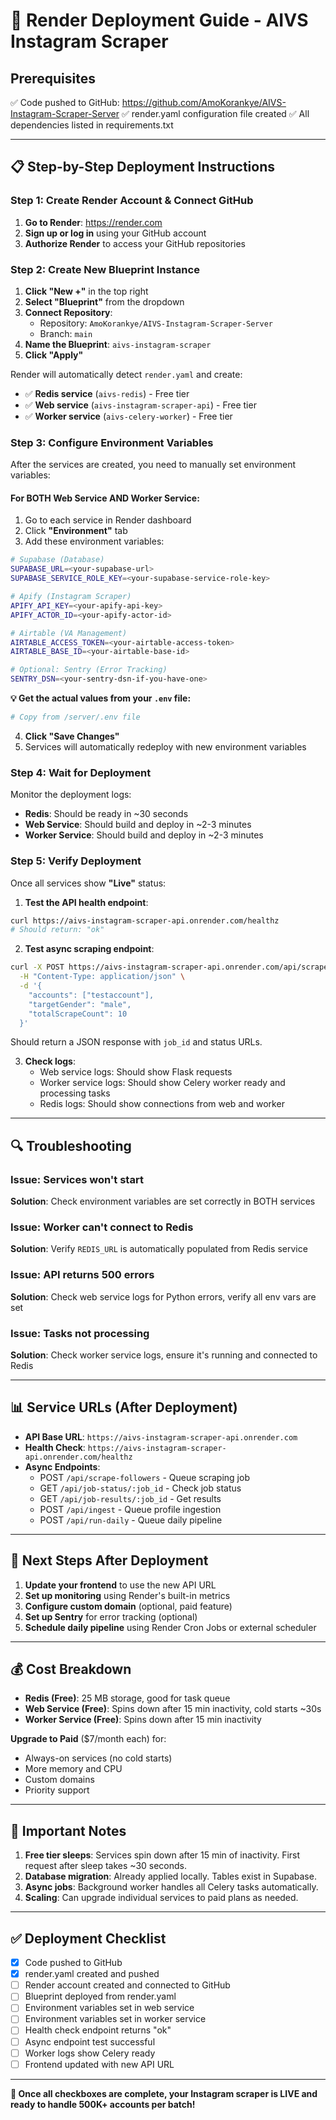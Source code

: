 # 🚀 Render Deployment Guide - AIVS Instagram Scraper

## Prerequisites
✅ Code pushed to GitHub: https://github.com/AmoKorankye/AIVS-Instagram-Scraper-Server
✅ render.yaml configuration file created
✅ All dependencies listed in requirements.txt

---

## 📋 Step-by-Step Deployment Instructions

### Step 1: Create Render Account & Connect GitHub

1. **Go to Render**: https://render.com
2. **Sign up or log in** using your GitHub account
3. **Authorize Render** to access your GitHub repositories

### Step 2: Create New Blueprint Instance

1. **Click "New +"** in the top right
2. **Select "Blueprint"** from the dropdown
3. **Connect Repository**:
   - Repository: `AmoKorankye/AIVS-Instagram-Scraper-Server`
   - Branch: `main`
4. **Name the Blueprint**: `aivs-instagram-scraper`
5. **Click "Apply"**

Render will automatically detect `render.yaml` and create:
- ✅ **Redis service** (`aivs-redis`) - Free tier
- ✅ **Web service** (`aivs-instagram-scraper-api`) - Free tier
- ✅ **Worker service** (`aivs-celery-worker`) - Free tier

### Step 3: Configure Environment Variables

After the services are created, you need to manually set environment variables:

#### For BOTH Web Service AND Worker Service:

1. Go to each service in Render dashboard
2. Click **"Environment"** tab
3. Add these environment variables:

```bash
# Supabase (Database)
SUPABASE_URL=<your-supabase-url>
SUPABASE_SERVICE_ROLE_KEY=<your-supabase-service-role-key>

# Apify (Instagram Scraper)
APIFY_API_KEY=<your-apify-api-key>
APIFY_ACTOR_ID=<your-apify-actor-id>

# Airtable (VA Management)
AIRTABLE_ACCESS_TOKEN=<your-airtable-access-token>
AIRTABLE_BASE_ID=<your-airtable-base-id>

# Optional: Sentry (Error Tracking)
SENTRY_DSN=<your-sentry-dsn-if-you-have-one>
```

**💡 Get the actual values from your `.env` file:**
```bash
# Copy from /server/.env file
```

4. **Click "Save Changes"**
5. Services will automatically redeploy with new environment variables

### Step 4: Wait for Deployment

Monitor the deployment logs:
- **Redis**: Should be ready in ~30 seconds
- **Web Service**: Should build and deploy in ~2-3 minutes
- **Worker Service**: Should build and deploy in ~2-3 minutes

### Step 5: Verify Deployment

Once all services show **"Live"** status:

1. **Test the API health endpoint**:
```bash
curl https://aivs-instagram-scraper-api.onrender.com/healthz
# Should return: "ok"
```

2. **Test async scraping endpoint**:
```bash
curl -X POST https://aivs-instagram-scraper-api.onrender.com/api/scrape-followers \
  -H "Content-Type: application/json" \
  -d '{
    "accounts": ["testaccount"],
    "targetGender": "male",
    "totalScrapeCount": 10
  }'
```

Should return a JSON response with `job_id` and status URLs.

3. **Check logs**:
   - Web service logs: Should show Flask requests
   - Worker service logs: Should show Celery worker ready and processing tasks
   - Redis logs: Should show connections from web and worker

---

## 🔍 Troubleshooting

### Issue: Services won't start
**Solution**: Check environment variables are set correctly in BOTH services

### Issue: Worker can't connect to Redis
**Solution**: Verify `REDIS_URL` is automatically populated from Redis service

### Issue: API returns 500 errors
**Solution**: Check web service logs for Python errors, verify all env vars are set

### Issue: Tasks not processing
**Solution**: Check worker service logs, ensure it's running and connected to Redis

---

## 📊 Service URLs (After Deployment)

- **API Base URL**: `https://aivs-instagram-scraper-api.onrender.com`
- **Health Check**: `https://aivs-instagram-scraper-api.onrender.com/healthz`
- **Async Endpoints**:
  - POST `/api/scrape-followers` - Queue scraping job
  - GET `/api/job-status/:job_id` - Check job status
  - GET `/api/job-results/:job_id` - Get results
  - POST `/api/ingest` - Queue profile ingestion
  - POST `/api/run-daily` - Queue daily pipeline

---

## 🎯 Next Steps After Deployment

1. **Update your frontend** to use the new API URL
2. **Set up monitoring** using Render's built-in metrics
3. **Configure custom domain** (optional, paid feature)
4. **Set up Sentry** for error tracking (optional)
5. **Schedule daily pipeline** using Render Cron Jobs or external scheduler

---

## 💰 Cost Breakdown

- **Redis (Free)**: 25 MB storage, good for task queue
- **Web Service (Free)**: Spins down after 15 min inactivity, cold starts ~30s
- **Worker Service (Free)**: Spins down after 15 min inactivity

**Upgrade to Paid** ($7/month each) for:
- Always-on services (no cold starts)
- More memory and CPU
- Custom domains
- Priority support

---

## 📝 Important Notes

1. **Free tier sleeps**: Services spin down after 15 min of inactivity. First request after sleep takes ~30 seconds.
2. **Database migration**: Already applied locally. Tables exist in Supabase.
3. **Async jobs**: Background worker handles all Celery tasks automatically.
4. **Scaling**: Can upgrade individual services to paid plans as needed.

---

## ✅ Deployment Checklist

- [x] Code pushed to GitHub
- [x] render.yaml created and pushed
- [ ] Render account created and connected to GitHub
- [ ] Blueprint deployed from render.yaml
- [ ] Environment variables set in web service
- [ ] Environment variables set in worker service
- [ ] Health check endpoint returns "ok"
- [ ] Async endpoint test successful
- [ ] Worker logs show Celery ready
- [ ] Frontend updated with new API URL

---

**🎉 Once all checkboxes are complete, your Instagram scraper is LIVE and ready to handle 500K+ accounts per batch!**
